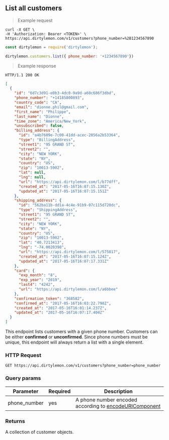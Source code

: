 ## List all customers

> Example request

```shell
curl -X GET \
-H 'Authorization: Bearer <TOKEN>' \
https://api.dirtylemon.com/v1/customers?phone_number=%2B1234567890
```

```javascript
const dirtylemon = require('dirtylemon');

dirtylemon.customers.list({ phone_number: '+1234567890'})
```

> Example response

```http
HTTP/1.1 200 OK
```

```json
[
  {
    "id": "6d7c3d91-e0b3-4dc0-9a9d-a60c686f3dbd",
    "phone_number": "+14185800893",
    "country_code": "CA",
    "email": "dionne.phil@gmail.com",
    "first_name": "Philippe",
    "last_name": "Dionne",
    "time_zone": "America/New_York",
    "unsubscribed": false,
    "billing_address": {
      "id": "a4b7609e-7c00-41dd-acec-2856a2b53364",
      "type": "BillingAddress",
      "street1": "95 GRAND ST",
      "street2": "",
      "city": "NEW YORK",
      "state": "NY",
      "country": "US",
      "zip": "10013-5902",
      "lat": null,
      "lng": null,
      "url": "https://api.dirtylemon.com/l/b77dff",
      "created_at": "2017-05-16T16:07:15.130Z",
      "updated_at": "2017-05-16T16:07:15.151Z"
    },
    "shipping_address": {
      "id": "562ba11b-dd1a-4c4e-91b9-07c115d720dc",
      "type": "ShippingAddress",
      "street1": "95 GRAND ST",
      "street2": "",
      "city": "NEW YORK",
      "state": "NY",
      "country": "US",
      "zip": "10013-5902",
      "lat": "40.7213413",
      "lng": "-74.0020398",
      "url": "https://api.dirtylemon.com/l/575817",
      "created_at": "2017-05-16T16:07:15.124Z",
      "updated_at": "2017-05-16T16:07:17.331Z"
    },
    "card": {
      "exp_month": "8",
      "exp_year": "2019",
      "last4": "4242",
      "url": "https://api.dirtylemon.com/l/a6bbee"
    },
    "confirmation_token": "368582",
    "confirmed_at": "2017-05-16T16:03:22.798Z",
    "created_at": "2017-05-16T16:01:14.237Z",
    "updated_at": "2017-05-16T16:07:17.404Z"
  }
]
```

This endpoint lists customers with a given phone number. Customers can be either __confirmed__ or __unconfirmed__. Since phone numbers must be unique, this endpoint will always return a list with a single element.

### HTTP Request

`GET https://api.dirtylemon.com/v1/customers?phone_number=phone_number`

### Query params

| Parameter | Required | Description |
| --------- | -------- | ------------|
| phone_number | yes | A phone number encoded according to [encodeURIComponent](https://developer.mozilla.org/en/JavaScript/Reference/Global_Objects/encodeURIComponent) |


### Returns

A collection of customer objects.
